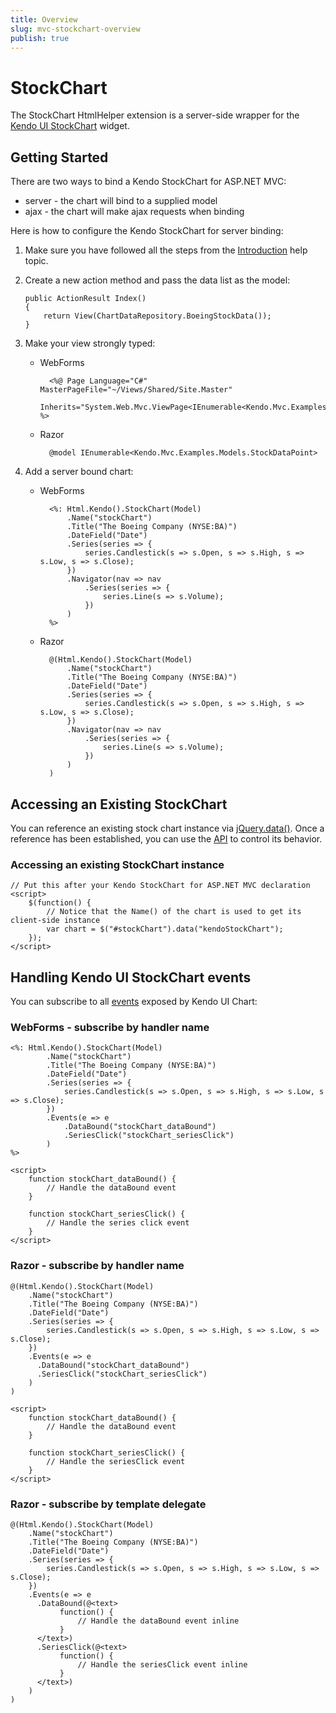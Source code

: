 ```yaml
---
title: Overview
slug: mvc-stockchart-overview
publish: true
---
```


# StockChart

The StockChart HtmlHelper extension is a server-side wrapper for the [Kendo UI StockChart](/api/dataviz/stock-chart) widget.

## Getting Started

There are two ways to bind a Kendo StockChart for ASP.NET MVC:

*   server - the chart will bind to a supplied model
*   ajax - the chart will make ajax requests when binding

Here is how to configure the Kendo StockChart for server binding:

1.  Make sure you have followed all the steps from the [Introduction](/getting-started/using-kendo-with/aspnet-mvc/introduction) help topic.

2.  Create a new action method and pass the data list as the model:

        public ActionResult Index()
        {
            return View(ChartDataRepository.BoeingStockData());
        }

3.  Make your view strongly typed:
    - WebForms

            <%@ Page Language="C#" MasterPageFile="~/Views/Shared/Site.Master"
               		 Inherits="System.Web.Mvc.ViewPage<IEnumerable<Kendo.Mvc.Examples.Models.StockDataPoint>>" %>
    - Razor

            @model IEnumerable<Kendo.Mvc.Examples.Models.StockDataPoint>
4.  Add a server bound chart:
    - WebForms

            <%: Html.Kendo().StockChart(Model)
		        .Name("stockChart")
		        .Title("The Boeing Company (NYSE:BA)")
		        .DateField("Date")
		        .Series(series => {
		            series.Candlestick(s => s.Open, s => s.High, s => s.Low, s => s.Close);
		        })
		        .Navigator(nav => nav
		            .Series(series => {
		                series.Line(s => s.Volume);
		            })
		        )
            %>
    - Razor

            @(Html.Kendo().StockChart(Model)
		        .Name("stockChart")
		        .Title("The Boeing Company (NYSE:BA)")
		        .DateField("Date")
		        .Series(series => {
		            series.Candlestick(s => s.Open, s => s.High, s => s.Low, s => s.Close);
		        })
		        .Navigator(nav => nav
		            .Series(series => {
		                series.Line(s => s.Volume);
		            })
		        )
            )

## Accessing an Existing StockChart

You can reference an existing stock chart instance via [jQuery.data()](http://api.jquery.com/jQuery.data/).
Once a reference has been established, you can use the [API](/api/dataviz/stock-chart#methods) to control its behavior.

### Accessing an existing StockChart instance

    // Put this after your Kendo StockChart for ASP.NET MVC declaration
    <script>
        $(function() {
            // Notice that the Name() of the chart is used to get its client-side instance
            var chart = $("#stockChart").data("kendoStockChart");
        });
    </script>

## Handling Kendo UI StockChart events

You can subscribe to all [events](/api/dataviz/stock-chart#events) exposed by Kendo UI Chart:


### WebForms - subscribe by handler name

    <%: Html.Kendo().StockChart(Model)
	        .Name("stockChart")
	        .Title("The Boeing Company (NYSE:BA)")
	        .DateField("Date")
	        .Series(series => {
	            series.Candlestick(s => s.Open, s => s.High, s => s.Low, s => s.Close);
	        })
            .Events(e => e
                .DataBound("stockChart_dataBound")
                .SeriesClick("stockChart_seriesClick")
            )
    %>

    <script>
        function stockChart_dataBound() {
            // Handle the dataBound event
        }
	    
        function stockChart_seriesClick() {
            // Handle the series click event
        }
    </script>


### Razor - subscribe by handler name

    @(Html.Kendo().StockChart(Model)
		.Name("stockChart")
		.Title("The Boeing Company (NYSE:BA)")
		.DateField("Date")
		.Series(series => {
		    series.Candlestick(s => s.Open, s => s.High, s => s.Low, s => s.Close);
		})
		.Events(e => e
		  .DataBound("stockChart_dataBound")
		  .SeriesClick("stockChart_seriesClick")
		)
    )

    <script>
        function stockChart_dataBound() {
            // Handle the dataBound event
        }
	    
        function stockChart_seriesClick() {
            // Handle the seriesClick event
        }
    </script>


### Razor - subscribe by template delegate

    @(Html.Kendo().StockChart(Model)
		.Name("stockChart")
		.Title("The Boeing Company (NYSE:BA)")
		.DateField("Date")
		.Series(series => {
		    series.Candlestick(s => s.Open, s => s.High, s => s.Low, s => s.Close);
		})
		.Events(e => e
		  .DataBound(@<text>
		       function() {
		           // Handle the dataBound event inline
		       }
		  </text>)
		  .SeriesClick(@<text>
		       function() {
		           // Handle the seriesClick event inline
		       }
		  </text>)
		)
    )

